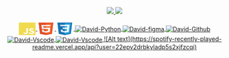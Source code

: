 ### 
##
<div align="center">
  <a href="https://github.com/mariagerotti">
  <img height="180em" src="https://github-readme-stats.vercel.app/api?username=mariagerotti&&show_icons=true&title_color=508d4c&icon_color=508d4c&text_color=508d4c&bg_color=ffffff"/>
  <img height="180em" src="https://github-readme-stats.vercel.app/api/top-langs/?username=mariagerotti&layout=compact&langs_count=7&&title_color=508d4c&icon_color=508d4c&text_color=508d4c&bg_color=ffffff"/>
</div>
<div align="center" style="display: inline_block"><br>
  <img align="center" alt="David-Js" height="30" width="40" src="https://raw.githubusercontent.com/devicons/devicon/master/icons/javascript/javascript-plain.svg">
  <img align="center" alt="David-HTML" height="30" width="40" src="https://raw.githubusercontent.com/devicons/devicon/master/icons/html5/html5-original.svg">
  <img align="center" alt="David-CSS" height="30" width="40" src="https://raw.githubusercontent.com/devicons/devicon/master/icons/css3/css3-original.svg">
  <img align="center" alt="David-Python" height="30" width="40" src="https://icongr.am/devicon/nodejs-original.svg?size=128&color=currentColor">
  <img align="center" alt="David-figma" height="30" width="40" src="https://cdn.jsdelivr.net/gh/devicons/devicon/icons/figma/figma-original.svg" />
  <img align="center" alt="David-Github" height="30" width="40" src="https://cdn.jsdelivr.net/gh/devicons/devicon/icons/github/github-original.svg" />
  <img align="center" alt="David-Vscode" height="30" width="40" src="https://cdn.jsdelivr.net/gh/devicons/devicon/icons/vscode/vscode-original.svg" />
  <img align="center" alt="David-Vscode" height="30" width="40" src="https://icongr.am/devicon/vuejs-original.svg?size=128&color=currentColor" />
  ![Alt text](https://spotify-recently-played-readme.vercel.app/api?user=22epv2drbkyladp5s2xjfzcqi)
</div>
  
